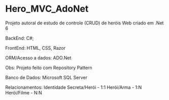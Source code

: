 # Hero_MVC_AdoNet

Projeto autoral de estudo de controle (CRUD) de heróis Web criado em .Net 6

BackEnd: C#;

FrontEnd: HTML, CSS, Razor

ORM/Acesso a dados: ADO.Net

Obs: Projeto feito com Repository Pattern

Banco de Dados: Microsoft SQL Server

Relacionamentos: 
Identidade Secreta/Herói - 1:1
Herói/Arma - 1:N
Herói/Filme - N:N
